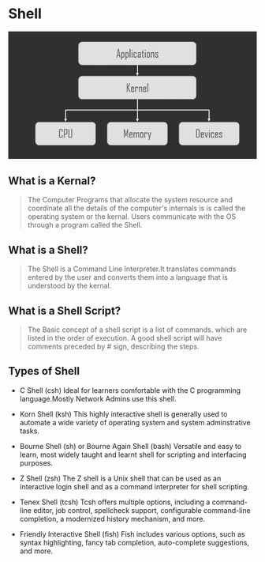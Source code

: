 
# Shell
![Kernal](https://github.com/aniketchavan2211/Journey-start-from-here/blob/master/Images/Kernel.jpg)
## What is a Kernal?
 > The Computer Programs that allocate the system resource and 
 > coordinate all the details of the computer's internals is
 > is called the operating system or the kernal. Users 
 > communicate with the OS through a program called the Shell.

## What is a Shell?
 > The Shell is a Command Line Interpreter.It translates 
 > commands entered by the user and converts them into a 
 > language that is understood by the kernal.
 
## What is a Shell Script?
 > The Basic concept of a shell script is a list of commands.
 > which are listed in the order of execution. A good shell
 > script will have comments preceded by # sign, describing the
 > steps.

## Types of Shell
 
   - C Shell (csh)
    Ideal for learners comfortable with the C programming 
    language.Mostly Network Admins use this shell.
 
   - Korn Shell (ksh)
    This highly interactive shell is generally used to automate
    a wide variety of operating system and system adminstrative 
    tasks.

   - Bourne Shell (sh) or Bourne Again Shell (bash)
    Versatile and easy to learn, most widely taught and learnt 
    shell for scripting and interfacing purposes.
 
   - Z Shell (zsh)
    The Z shell is a Unix shell that can be used as an 
    interactive login shell and as a command interpreter for 
    shell scripting.

   - Tenex Shell (tcsh) 
    Tcsh offers multiple options, including a command-line 
    editor, job control, spellcheck support, configurable 
    command-line completion, a modernized history mechanism, 
    and more.

   - Friendly Interactive Shell (fish)
    Fish includes various options, such as syntax highlighting, 
    fancy tab completion, auto-complete suggestions, and more.
